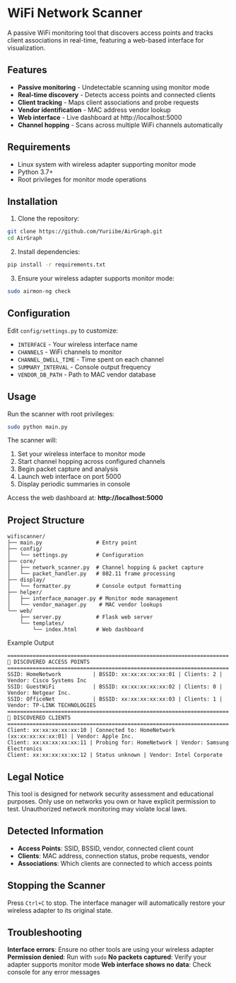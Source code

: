 # WiFi Network Scanner

A passive WiFi monitoring tool that discovers access points and tracks client associations in real-time, featuring a web-based interface for visualization.

## Features

- **Passive monitoring** - Undetectable scanning using monitor mode
- **Real-time discovery** - Detects access points and connected clients
- **Client tracking** - Maps client associations and probe requests
- **Vendor identification** - MAC address vendor lookup
- **Web interface** - Live dashboard at http://localhost:5000
- **Channel hopping** - Scans across multiple WiFi channels automatically

## Requirements

- Linux system with wireless adapter supporting monitor mode
- Python 3.7+
- Root privileges for monitor mode operations

## Installation

1. Clone the repository:
```bash
git clone https://github.com/Yuriibe/AirGraph.git
cd AirGraph
```

2. Install dependencies:
```bash
pip install -r requirements.txt
```

3. Ensure your wireless adapter supports monitor mode:
```bash
sudo airmon-ng check
```

## Configuration

Edit `config/settings.py` to customize:
- `INTERFACE` - Your wireless interface name
- `CHANNELS` - WiFi channels to monitor 
- `CHANNEL_DWELL_TIME` - Time spent on each channel
- `SUMMARY_INTERVAL` - Console output frequency
- `VENDOR_DB_PATH` - Path to MAC vendor database

## Usage

Run the scanner with root privileges:
```bash
sudo python main.py
```

The scanner will:
1. Set your wireless interface to monitor mode
2. Start channel hopping across configured channels
3. Begin packet capture and analysis
4. Launch web interface on port 5000
5. Display periodic summaries in console

Access the web dashboard at: **http://localhost:5000**

## Project Structure

```
wifiscanner/
├── main.py                 # Entry point
├── config/
│   └── settings.py         # Configuration
├── core/
│   ├── network_scanner.py  # Channel hopping & packet capture
│   └── packet_handler.py   # 802.11 frame processing
├── display/
│   └── formatter.py        # Console output formatting
├── helper/
│   ├── interface_manager.py # Monitor mode management
│   └── vendor_manager.py    # MAC vendor lookups
└── web/
    ├── server.py           # Flask web server
    └── templates/
        └── index.html      # Web dashboard
```

Example Output
```
======================================================================
📡 DISCOVERED ACCESS POINTS
======================================================================
SSID: HomeNetwork          | BSSID: xx:xx:xx:xx:xx:01 | Clients: 2 | Vendor: Cisco Systems Inc
SSID: GuestWiFi            | BSSID: xx:xx:xx:xx:xx:02 | Clients: 0 | Vendor: Netgear Inc.
SSID: OfficeNet            | BSSID: xx:xx:xx:xx:xx:03 | Clients: 1 | Vendor: TP-LINK TECHNOLOGIES
======================================================================
👥 DISCOVERED CLIENTS
======================================================================
Client: xx:xx:xx:xx:xx:10 | Connected to: HomeNetwork (xx:xx:xx:xx:xx:01) | Vendor: Apple Inc.
Client: xx:xx:xx:xx:xx:11 | Probing for: HomeNetwork | Vendor: Samsung Electronics
Client: xx:xx:xx:xx:xx:12 | Status unknown | Vendor: Intel Corporate
```
## Legal Notice

This tool is designed for network security assessment and educational purposes. Only use on networks you own or have explicit permission to test. Unauthorized network monitoring may violate local laws.

## Detected Information

- **Access Points**: SSID, BSSID, vendor, connected client count
- **Clients**: MAC address, connection status, probe requests, vendor
- **Associations**: Which clients are connected to which access points

## Stopping the Scanner

Press `Ctrl+C` to stop. The interface manager will automatically restore your wireless adapter to its original state.

## Troubleshooting

**Interface errors**: Ensure no other tools are using your wireless adapter
**Permission denied**: Run with `sudo`
**No packets captured**: Verify your adapter supports monitor mode
**Web interface shows no data**: Check console for any error messages
